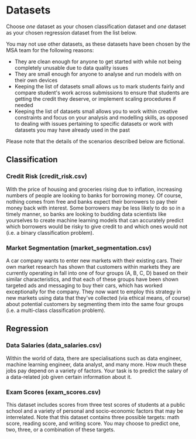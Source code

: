 # Datasets

Choose *one* dataset as your chosen classification dataset and *one* dataset as your chosen regression dataset from the list below.

You may not use other datasets, as these datasets have been chosen by the MSA team for the following reasons:
- They are clean enough for anyone to get started with while not being completely unusable due to data quality issues
- They are small enough for anyone to analyse and run models with on their own devices
- Keeping the list of datasets small allows us to mark students fairly and compare student's work across submissions to ensure that students are getting the credit they deserve, or implement scaling procedures if needed
- Keeping the list of datasets small allows you to work within creative constraints and focus on your analysis and modelling skills, as opposed to dealing with issues pertaining to specific datasets or work with datasets you may have already used in the past

Please note that the details of the scenarios described below are fictional.

## Classification

### Credit Risk (credit_risk.csv)

With the price of housing and groceries rising due to inflation, increasing numbers of people are looking to banks for borrowing money. Of course, nothing comes from free and banks expect their borrowers to pay their money back with interest. Some borrowers may be less likely to do so in a timely manner, so banks are looking to budding data scientists like yourselves to create machine learning models that can accurately predict which borrowers would be risky to give credit to and which ones would not (i.e. a binary classification problem).

### Market Segmentation (market_segmentation.csv)

A car company wants to enter new markets with their existing cars. Their own market research has shown that customers within markets they are currently operating in fall into one of four groups (A, B, C, D) based on their similar characteristics, and that each of these groups have been shown targeted ads and messaging to buy their cars, which has worked exceptionally for the company. They now want to employ this strategy in new markets using data that they've collected (via ethical means, of course) about potential customers by segmenting them into the same four groups (i.e. a multi-class classification problem).

## Regression

### Data Salaries (data_salaries.csv)

Within the world of data, there are specialisations such as data engineer, machine learning engineer, data analyst, and many more. How much these jobs pay depend on a variety of factors. Your task is to predict the salary of a data-related job given certain information about it.

### Exam Scores (exam_scores.csv)

This dataset includes scores from three test scores of students at a public school and a variety of personal and socio-economic factors that may be interrelated. Note that this dataset contains three possible targets: math score, reading score, and writing score. You may choose to predict one, two, three, or a combination of these targets.